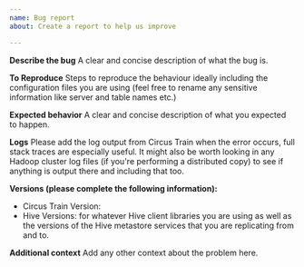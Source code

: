 ```yaml
---
name: Bug report
about: Create a report to help us improve

---
```

<!-- 
 Before raising a bug report please consider the following:
   1. If you want to ask a question don't raise a bug report - rather use the mailing list at https://groups.google.com/forum/#!forum/circus-train-user
   2. Please ensure that the bug your are reporting is actually in Circus Train and not with Hive or the underlying infrastructure being used to perform the replication. 
-->
**Describe the bug**
A clear and concise description of what the bug is.

**To Reproduce**
Steps to reproduce the behaviour ideally including the configuration files you are using (feel free to rename any sensitive information like server and table names etc.)

**Expected behavior**
A clear and concise description of what you expected to happen.

**Logs**
Please add the log output from Circus Train when the error occurs, full stack traces are especially useful. It might also be worth looking in any Hadoop cluster log files (if you're performing a distributed copy) to see if anything is output there and including that too.

**Versions (please complete the following information):**
- Circus Train Version: 
- Hive Versions: for whatever Hive client libraries you are using as well as the versions of the Hive metastore services that you are replicating from and to.

**Additional context**
Add any other context about the problem here.
